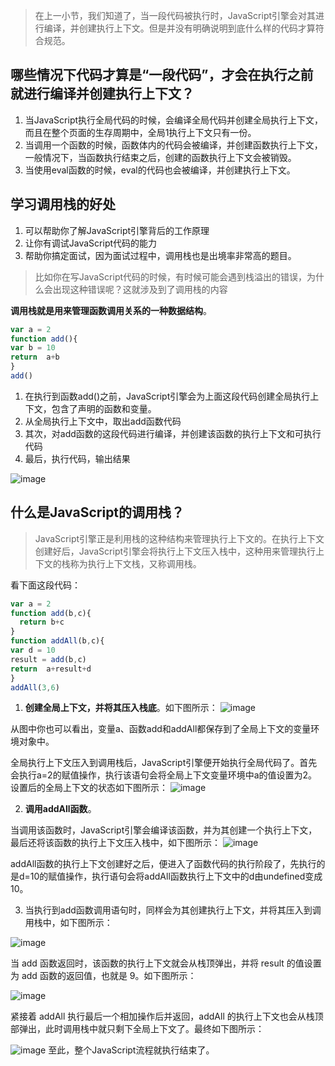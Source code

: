 > 在上一小节，我们知道了，当一段代码被执行时，JavaScript引擎会对其进行编译，并创建执行上下文。但是并没有明确说明到底什么样的代码才算符合规范。

## 哪些情况下代码才算是“一段代码”，才会在执行之前就进行编译并创建执行上下文？

1. 当JavaScript执行全局代码的时候，会编译全局代码并创建全局执行上下文，而且在整个页面的生存周期中，全局1执行上下文只有一份。
2. 当调用一个函数的时候，函数体内的代码会被编译，并创建函数执行上下文，一般情况下，当函数执行结束之后，创建的函数执行上下文会被销毁。
3. 当使用eval函数的时候，eval的代码也会被编译，并创建执行上下文。

## 学习调用栈的好处
1. 可以帮助你了解JavaScript引擎背后的工作原理
2. 让你有调试JavaScript代码的能力
3. 帮助你搞定面试，因为面试过程中，调用栈也是出境率非常高的题目。

> 比如你在写JavaScript代码的时候，有时候可能会遇到栈溢出的错误，为什么会出现这种错误呢？这就涉及到了调用栈的内容

**调用栈就是用来管理函数调用关系的一种数据结构**。

```js
var a = 2
function add(){
var b = 10
return  a+b
}
add()
```
1. 在执行到函数add()之前，JavaScript引擎会为上面这段代码创建全局执行上下文，包含了声明的函数和变量。
2. 从全局执行上下文中，取出add函数代码
3. 其次，对add函数的这段代码进行编译，并创建该函数的执行上下文和可执行代码
4. 最后，执行代码，输出结果

![image](https://user-images.githubusercontent.com/72426886/132269395-04ef0fe7-d776-469c-bf79-3edd5147fcc1.png)

## 什么是JavaScript的调用栈？
> JavaScript引擎正是利用栈的这种结构来管理执行上下文的。在执行上下文创建好后，JavaScript引擎会将执行上下文压入栈中，这种用来管理执行上下文的栈称为执行上下文栈，又称调用栈。

看下面这段代码：
```js
var a = 2
function add(b,c){
  return b+c
}
function addAll(b,c){
var d = 10
result = add(b,c)
return  a+result+d
}
addAll(3,6)
```
1. **创建全局上下文，并将其压入栈底**。如下图所示：
![image](https://user-images.githubusercontent.com/72426886/132270187-e8f220ad-83b3-4cad-a902-1deeb65c0d60.png)


从图中你也可以看出，变量a、函数add和addAll都保存到了全局上下文的变量环境对象中。

全局执行上下文压入到调用栈后，JavaScript引擎便开始执行全局代码了。首先会执行a=2的赋值操作，执行该语句会将全局上下文变量环境中a的值设置为2。设置后的全局上下文的状态如下图所示：
![image](https://user-images.githubusercontent.com/72426886/132270209-a539b657-5b35-47bd-ab3a-62ee4e6ac865.png)


2. **调用addAll函数**。

当调用该函数时，JavaScript引擎会编译该函数，并为其创建一个执行上下文，最后还将该函数的执行上下文压入栈中，如下图所示：
![image](https://user-images.githubusercontent.com/72426886/132270221-482e3834-f09f-456e-a12d-ebf53b2b6768.png)


addAll函数的执行上下文创建好之后，便进入了函数代码的执行阶段了，先执行的是d=10的赋值操作，执行语句会将addAll函数执行上下文中的d由undefined变成10。

3. 当执行到add函数调用语句时，同样会为其创建执行上下文，并将其压入到调用栈中，如下图所示：

![image](https://user-images.githubusercontent.com/72426886/132270234-7714773f-2245-4528-8bd7-61de1df8111a.png)

当 add 函数返回时，该函数的执行上下文就会从栈顶弹出，并将 result 的值设置为 add 函数的返回值，也就是 9。如下图所示：

![image](https://user-images.githubusercontent.com/72426886/132270263-53b9a290-2c99-4611-9753-253e7347c35b.png)

紧接着 addAll 执行最后一个相加操作后并返回，addAll 的执行上下文也会从栈顶部弹出，此时调用栈中就只剩下全局上下文了。最终如下图所示：

![image](https://user-images.githubusercontent.com/72426886/132270289-28d244f4-ccc6-4fbe-9b72-0e2012733f08.png)
至此，整个JavaScript流程就执行结束了。
